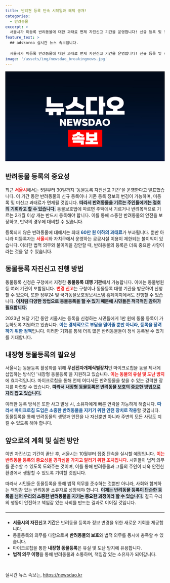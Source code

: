 ```yaml
---
title: 반려견 등록 단속 시작일과 혜택 공개!
categories:
  - 반려동물
excerpt: >
  서울시가 미등록 반려동물에 대한 과태료 면제 자진신고 기간을 운영합니다! 신규 등록 및 정보 변경이 자유로운 이 기회를 놓치지 마세요. 1만 원에 등록하고, 소중한 반려동물을 지키는 법적 의무를 다하세요!
feature_text: >
  ## adskorea 실시간 뉴스 속보입니다.

  서울시가 미등록 반려동물에 대한 과태료 면제 자진신고 기간을 운영합니다! 신규 등록 및 정보 변경이 자유로운 이 기회를 놓치지 마세요. 1만 원에 등록하고, 소중한 반려동물을 지키는 법적 의무를 다하세요!
image: '/assets/img/newsdao_breakingnews.jpg'
---
```


<p><img src="/assets/img/newsdao_breakingnews.jpg" alt="adskorea 속보" /></p>

<h2 data-ke-size="size26">반려동물 등록의 중요성</h2>

<p data-ke-size="size16">최근 <b><span style="color: #ee2323;">서울시</span></b>에서는 5일부터 30일까지 '동물등록 자진신고 기간'을 운영한다고 발표했습니다. 이 기간 동안 반려동물의 신규 등록이나 기존 등록 정보의 변경이 가능하며, 미등록 및 미신고 과태료가 면제될 것입니다. <b><span style="background-color: #21538527;">따라서 반려동물을 기르는 주인들에게는 절호의 기회라고 할 수 있습니다.</span></b> 동물보호법에 따르면 주택에서 기르거나 반려목적으로 기르는 2개월 이상 개는 반드시 등록해야 합니다. 이를 통해 소중한 반려동물의 안전을 보장하고, 만약의 경우에 대비할 수 있습니다.</p>

<p data-ke-size="size16">등록되지 않은 반려동물에 대해서는 최대 <b><span style="color: #1a5490;">60만 원 이하의 과태료</span></b>가 부과됩니다. 뿐만 아니라 미등록자는 <b><span style="color: #ee2323;">서울시</span></b>와 자치구에서 운영하는 공공시설 이용이 제한되는 불이익이 있습니다. 이러한 법적 의무와 불이익을 감안할 때, 반려동물의 등록은 더욱 중요한 사항이라는 것을 알 수 있습니다.</p>

<h2 data-ke-size="size26">동물등록 자진신고 진행 방법</h2>

<p data-ke-size="size16">동물등록 신청은 구청에서 지정한 <b>동물등록 대행 기관</b>에서 가능합니다. 이에는 동물병원 등 여러 기관이 포함됩니다. <b><span style="color: #ee2323;">변경 신고</span></b>는 구청이나 동물등록 대행 기관을 방문하여 신청할 수 있으며, 또한 정부24 및 국가동물보호정보시스템 홈페이지에서도 진행할 수 있습니다. <b><span style="background-color: #21538527;">이처럼 다양한 방법으로 동물등록을 할 수 있기 때문에 시민들은 적극적인 참여가 필요합니다.</span></b></p>

<p data-ke-size="size16">2023년 해당 기간 동안 서울시는 등록을 신청하는 시민들에게 1만 원에 동물 등록이 가능하도록 지원하고 있습니다. <b><span style="color: #1a5490;">이는 경제적으로 부담을 덜어줄 뿐만 아니라, 등록을 장려하기 위한 정책</span></b>입니다. 이러한 기회를 통해 더욱 많은 반려동물들이 정식 등록될 수 있기를 기대합니다.</p>

<h2 data-ke-size="size26">내장형 동물등록의 필요성</h2>

<p data-ke-size="size16">서울시는 동물등록 활성화를 위해 <b>무선전자개체식별장치</b>인 마이크로칩을 동물 체내에 삽입하는 방식인 '내장형 동물등록'을 지원하고 있습니다. <b><span style="color: #ee2323;">이는 동물의 유실 및 도난 방지</span></b>에 효과적입니다. 마이크로칩을 통해 언제 어디서든 반려동물을 찾을 수 있는 강력한 장치를 마련할 수 있습니다. <b><span style="background-color: #21538527;">따라서 내장형 동물등록은 반려동물 보호의 중요한 방법으로 자리 잡고 있습니다.</span></b></p>

<p data-ke-size="size16">이러한 등록 방식은 또한 사고 발생 시, 소유자에게 빠른 연락을 가능하게 해줍니다. <b><span style="color: #1a5490;">따라서 마이크로칩 도입은 소중한 반려동물을 지키기 위한 안전 장치로 작용</span></b>할 것입니다. 동물등록을 통해 반려동물의 생명과 안전을 나 자신뿐만 아니라 주변의 모든 사람도 지킬 수 있도록 해야 합니다.</p>

<h2 data-ke-size="size26">앞으로의 계획 및 실천 방안</h2>

<p data-ke-size="size16">이번 자진신고 기간이 끝난 후, 서울시는 10월부터 집중 단속을 실시할 예정입니다. <b><span style="color: #ee2323;">이는 반려동물 등록의 중요성을 경각심을 가지고 알리기 위한 조치입니다.</span></b> 시민들이 법적 의무를 준수할 수 있도록 도와주는 것이며, 이를 통해 반려동물과 그들의 주인이 더욱 안전한 환경에서 생활할 수 있도록 기여할 것입니다.</p>

<p data-ke-size="size16">따라서 시민들은 동물등록을 통해 법적 의무를 준수하는 것뿐만 아니라, 사회와 함께하는 책임감 있는 반려동물 소유자로 성장해야 합니다. <b><span style="background-color: #21538527;">이제는 반려동물 등록이 단순한 등록을 넘어 우리의 소중한 반려동물을 지키는 중요한 과정이라 할 수 있습니다.</span></b> 결국 우리의 행동이 안전하고 책임감 있는 사회를 만드는 결과로 이어질 것입니다.</p>

<hr style="border: 1px solid #c0c0c0; margin: 20px 0;">

<ul>
  <li><b>서울시의 자진신고 기간</b>은 반려동물 등록과 정보 변경을 위한 새로운 기회를 제공합니다.</li>
  <li>동물등록의 의무를 다함으로써 <b>반려동물의 보호</b>와 법적 의무를 동시에 충족할 수 있습니다.</li>
  <li>마이크로칩을 통한 <b>내장형 동물등록</b>은 유실 및 도난 방지에 유용합니다.</li>
  <li><b>법적 의무 이행</b>을 통해 반려동물과 소통하며, 책임감 있는 소유자가 되어갑니다.</li>
</ul>

<p data-ke-size="size16">&nbsp;</p>
실시간 뉴스 속보는, <a href="https://newsdao.kr" rel="dofollow">https://newsdao.kr</a>



